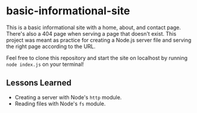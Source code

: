 # basic-informational-site

This is a basic informational site with a home, about, and contact page. There's also a 404 page when serving a page that doesn't exist. This project was meant as practice for creating a Node.js server file and serving the right page according to the URL.

Feel free to clone this repository and start the site on localhost by running `node index.js` on your terminal!

## Lessons Learned

- Creating a server with Node's `http` module.
- Reading files with Node's `fs` module.
